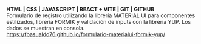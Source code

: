 **HTML | CSS | JAVASCRIPT | REACT + VITE | GIT | GITHUB**  
Formulario de registro utilizando la librería MATERIAL UI para componentes estilizados, librería FORMIK y validación de inputs con la librería YUP. Los dados se muestran en consola.  
https://fbasualdo76.github.io/formulario-materialui-formik-yup/
